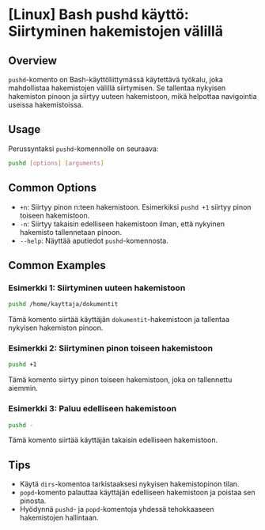 # [Linux] Bash pushd käyttö: Siirtyminen hakemistojen välillä

## Overview
`pushd`-komento on Bash-käyttöliittymässä käytettävä työkalu, joka mahdollistaa hakemistojen välillä siirtymisen. Se tallentaa nykyisen hakemiston pinoon ja siirtyy uuteen hakemistoon, mikä helpottaa navigointia useissa hakemistoissa.

## Usage
Perussyntaksi `pushd`-komennolle on seuraava:

```bash
pushd [options] [arguments]
```

## Common Options
- `+n`: Siirtyy pinon n:teen hakemistoon. Esimerkiksi `pushd +1` siirtyy pinon toiseen hakemistoon.
- `-n`: Siirtyy takaisin edelliseen hakemistoon ilman, että nykyinen hakemisto tallennetaan pinoon.
- `--help`: Näyttää aputiedot `pushd`-komennosta.

## Common Examples
### Esimerkki 1: Siirtyminen uuteen hakemistoon
```bash
pushd /home/kayttaja/dokumentit
```
Tämä komento siirtää käyttäjän `dokumentit`-hakemistoon ja tallentaa nykyisen hakemiston pinoon.

### Esimerkki 2: Siirtyminen pinon toiseen hakemistoon
```bash
pushd +1
```
Tämä komento siirtyy pinon toiseen hakemistoon, joka on tallennettu aiemmin.

### Esimerkki 3: Paluu edelliseen hakemistoon
```bash
pushd -
```
Tämä komento siirtää käyttäjän takaisin edelliseen hakemistoon.

## Tips
- Käytä `dirs`-komentoa tarkistaaksesi nykyisen hakemistopinon tilan.
- `popd`-komento palauttaa käyttäjän edelliseen hakemistoon ja poistaa sen pinosta.
- Hyödynnä `pushd`- ja `popd`-komentoja yhdessä tehokkaaseen hakemistojen hallintaan.